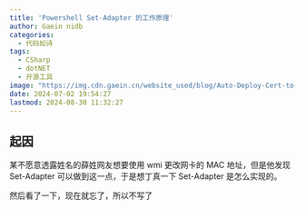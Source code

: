 ```yaml
---
title: 'Powershell Set-Adapter 的工作原理'
author: Gaein nidb
categories:
  - 代码如诗
tags:
  - CSharp
  - dotNET
  - 开源工具
image: "https://img.cdn.gaein.cn/website_used/blog/Auto-Deploy-Cert-to-AliCdn/banner.webp"
date: 2024-07-02 19:54:27
lastmod: 2024-08-30 11:32:27
---
```


## 起因

某不愿意透露姓名的薛姓网友想要使用 wmi 更改网卡的 MAC 地址，但是他发现 Set-Adapter 可以做到这一点，于是想丁真一下 Set-Adapter 是怎么实现的。

然后看了一下，现在就忘了，所以不写了